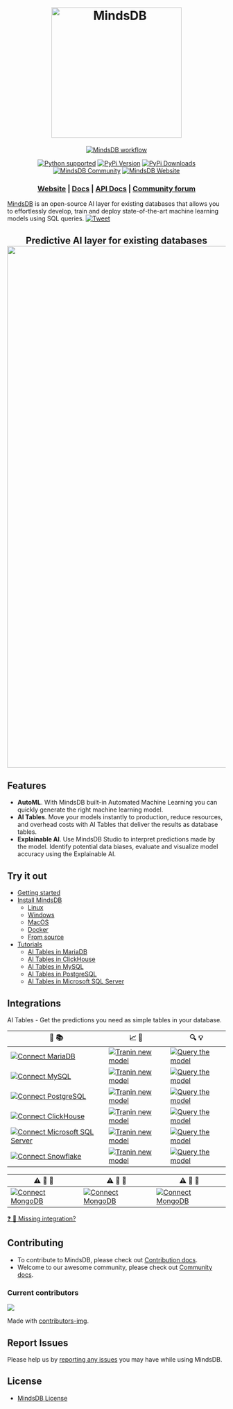 <h1 align="center">
	<img width="300" src="https://github.com/mindsdb/mindsdb_native/blob/stable/assets/MindsDBColorPurp@3x.png?raw=true" alt="MindsDB">
	<br>

</h1>
<div align="center">
	<a href="https://github.com/mindsdb/mindsdb/actions"><img src="https://github.com/mindsdb/mindsdb/workflows/MindsDB%20workflow/badge.svg" alt="MindsDB workflow"></a>

  <a href="https://www.python.org/downloads/" target="_blank"><img src="https://img.shields.io/badge/python-3.6%20|%203.7|%203.8-brightgreen.svg" alt="Python supported"></a>
   <a href="https://pypi.org/project/MindsDB/" target="_blank"><img src="https://badge.fury.io/py/MindsDB.svg" alt="PyPi Version"></a>
  <a href="https://pypi.org/project/MindsDB/" target="_blank"><img src="https://img.shields.io/pypi/dm/mindsdb" alt="PyPi Downloads"></a>
  <a href="https://community.mindsdb.com/" target="_blank"><img src="https://img.shields.io/discourse/posts?server=https%3A%2F%2Fcommunity.mindsdb.com%2F" alt="MindsDB Community"></a>
  <a href="https://www.mindsdb.com/"><img src="https://img.shields.io/website?url=https%3A%2F%2Fwww.mindsdb.com%2F" alt="MindsDB Website"></a>	
  
  <h3 align="center">
    <a href="https://www.mindsdb.com/">Website</a>
    <span> | </span>
    <a href="https://docs.mindsdb.com/">Docs</a>
    <span> | </span>
    <a href="https://apidocs.mindsdb.com/">API Docs</a>
    <span> | </span>
    <a href="https://community.mindsdb.com/">Community forum</a>
  </h3>
  
</div>

[MindsDB](https://mindsdb.com/) is an open-source AI layer for existing databases that allows you to effortlessly develop, train and deploy state-of-the-art machine learning models using SQL queries. [![Tweet](https://img.shields.io/twitter/url/http/shields.io.svg?style=social)](https://twitter.com/intent/tweet?text=Machine%20Learning%20in%20one%20line%20of%20code%21&url=https://www.mindsdb.com&via=mindsdb&hashtags=ai,ml,machine_learning,neural_networks)

<h2 align="center">
   Predictive AI layer for existing databases
   <br/>
  <img width="1200" src="https://github.com/mindsdb/mindsdb-docs/blob/master/mindsdb-docs/docs/assets/integration-image.png" alt="MindsDB">	

</h2>


## Features

* **AutoML**. With MindsDB built-in Automated Machine Learning you can quickly generate the right machine learning model.
* **AI Tables**. Move your models instantly to production, reduce resources, and overhead costs with AI Tables that deliver the results as database tables.
* **Explainable AI**. Use MindsDB Studio to interpret predictions made by the model. Identify potential data biases, evaluate and visualize model accuracy using the Explainable AI.




## Try it out

* [Getting started](https://docs.mindsdb.com/)
* [Install MindsDB](https://docs.mindsdb.com/Installing/)
	* [Linux](https://docs.mindsdb.com/installation/Linux/)
	* [Windows](https://docs.mindsdb.com/installation/Windows/)
	* [MacOS](https://docs.mindsdb.com/installation/MacOS/)
	* [Docker](https://docs.mindsdb.com/installation/docker/)
	* [From source](https://docs.mindsdb.com/installation/source/)
* [Tutorials](https://docs.mindsdb.com/databases/)
	* [AI Tables in MariaDB](https://docs.mindsdb.com/tutorials/mysql/)
	* [AI Tables in ClickHouse](https://docs.mindsdb.com/tutorials/clickhouse/)
	* [AI Tables in MySQL](https://docs.mindsdb.com/tutorials/mysql/)
	* [AI Tables in PostgreSQL](https://docs.mindsdb.com/tutorials/postgresql/)
	* [AI Tables in Microsoft SQL Server](https://docs.mindsdb.com/tutorials/microsoft-sql-server/)


## Integrations


AI Tables - Get the predictions you need as simple tables in your database.

|  :electric_plug: :books: | :chart_with_upwards_trend: :wrench: | :mag: :bulb: |
|-|-|-|
|  <a href="https://docs.mindsdb.com/datasources/mariadb/" target="_blank"><img src="https://img.shields.io/badge/MariaDB-Connect%20your%20data-%2300b06d?style=for-the-badge&logo=mariadb" alt="Connect MariaDB"></a>   | <a href="https://docs.mindsdb.com/model/mariadb/"><img src="https://img.shields.io/badge/MariaDB-Train%20new%20model-%2300b06d?style=for-the-badge&logo=mariadb" alt="Tranin new model"></a> | <a href="https://docs.mindsdb.com/model/query/mariadb/"><img src="https://img.shields.io/badge/MariaDB-Query%20the%20model-%2300b06d?style=for-the-badge&logo=mariadb" alt="Query the model"></a> 
|   <a href="https://docs.mindsdb.com/datasources/mysql/" target="_blank"><img src="https://img.shields.io/badge/MySQL-Connect%20your%20data-%2300b06d?style=for-the-badge&logo=mysql" alt="Connect MySQL"></a> | <a href="https://docs.mindsdb.com/model/mysql/"><img src="https://img.shields.io/badge/MySQL-Train%20new%20model-%2300b06d?style=for-the-badge&logo=mysql" alt="Tranin new model"></a> | <a href="https://docs.mindsdb.com/model/query/mysql/"><img src="https://img.shields.io/badge/MySQL-Query%20the%20model-%2300b06d?style=for-the-badge&logo=mysql" alt="Query the model"></a>
|  <a href="https://docs.mindsdb.com/datasources/postgresql/" target="_blank"><img src="https://img.shields.io/badge/PostgreSQL-Connect%20your%20data-%2300b06d?style=for-the-badge&logo=postgresql" alt="Connect PostgreSQL"></a> | <a href="https://docs.mindsdb.com/model/postgresql/"><img src="https://img.shields.io/badge/PostgreSQL-Train%20new%20model-%2300b06d?style=for-the-badge&logo=postgresql" alt="Tranin new model"></a>  | <a href="https://docs.mindsdb.com/model/query/postgresql/"><img src="https://img.shields.io/badge/PostgreSQL-Query%20the%20model-%2300b06d?style=for-the-badge&logo=postgresql" alt="Query the model"></a>
|  <a href="https://docs.mindsdb.com/datasources/clickhouse/" target="_blank"><img src="https://img.shields.io/badge/ClickHouse-Connect%20your%20data-%2300b06d?style=for-the-badge&logo=clickhouse" alt="Connect ClickHouse"></a> | <a href="https://docs.mindsdb.com/model/clickhouse/"><img src="https://img.shields.io/badge/Clickhouse-Train%20new%20model-%2300b06d?style=for-the-badge&logo=clickhouse" alt="Tranin new model"></a> | <a href="https://docs.mindsdb.com/model/query/clickhouse/"><img src="https://img.shields.io/badge/Clickhouse-Query%20the%20model-%2300b06d?style=for-the-badge&logo=database" alt="Query the model"></a>
|  <a href="https://docs.mindsdb.com/datasources/mssql/" target="_blank"><img src="https://img.shields.io/badge/SQL%20Server-Connect%20your%20data-%2300b06d?style=for-the-badge&logo=microsoft" alt="Connect Microsoft SQL Server"></a> | <a href="https://docs.mindsdb.com/model/mssql/"><img src="https://img.shields.io/badge/SQL%20Server-Train%20new%20model-%2300b06d?style=for-the-badge&logo=microsoft" alt="Tranin new model"></a> | <a href="https://docs.mindsdb.com/model/query/mssql/"><img src="https://img.shields.io/badge/SQL%20Server-Query%20the%20model-%2300b06d?style=for-the-badge&logo=microsoft" alt="Query the model"></a>
| <a href="https://docs.mindsdb.com/datasources/snowflake/" target="_blank"><img src="https://img.shields.io/badge/Snowflake-Connect%20your%20data-%2300b06d?style=for-the-badge&logo=snowflake" alt="Connect Snowflake"></a> |  <a href="https://docs.mindsdb.com/model/snowflake/"><img src="https://img.shields.io/badge/Snowflake-Train%20new%20model-%2300b06d?style=for-the-badge&logo=snowflake" alt="Tranin new model"></a> | <a href="https://docs.mindsdb.com/model/query/snowflake/"><img src="https://img.shields.io/badge/Snowflake-Query%20the%20model-%2300b06d?style=for-the-badge&logo=snowflake" alt="Query the model"></a>

| :warning: :construction:  :construction_worker: | :warning: :construction:  :construction_worker: | :warning: :construction:  :construction_worker:|
|-|-|-|
| <a href="https://docs.mindsdb.com/"><img src="https://img.shields.io/badge/MongoDB-Work%20In%20Progress-%2300b06d?style=for-the-badge&logo=mongodb" alt="Connect MongoDB"></a> | <a href="https://docs.mindsdb.com/"><img src="https://img.shields.io/badge/MongoDB-Work%20In%20Progress-%2300b06d?style=for-the-badge&logo=mongodb" alt="Connect MongoDB"></a>  | <a href="https://docs.mindsdb.com/"><img src="https://img.shields.io/badge/MongoDB-Work%20In%20Progress-%2300b06d?style=for-the-badge&logo=mongodb" alt="Connect MongoDB"></a> 

[:question: :wave: Missing integration?](https://github.com/mindsdb/mindsdb/issues/new?assignees=&labels=&template=feature-mindsdb-request.md)

## Contributing

* To contribute to MindsDB, please check out [Contribution docs](https://docs.mindsdb.com/contribute/).
* Welcome to our awesome community, please check out [Community docs](https://docs.mindsdb.com/community/).

### Current contributors

<a href="https://github.com/mindsdb/mindsdb/graphs/contributors">
  <img src="https://contributors-img.web.app/image?repo=mindsdb/mindsdb" />
</a>

Made with [contributors-img](https://contributors-img.web.app).

## Report Issues

Please help us by [reporting any issues](https://github.com/mindsdb/mindsdb/issues/new/choose) you may have while using MindsDB.

## License

* [MindsDB License](https://github.com/mindsdb/mindsdb/blob/master/LICENSE)
